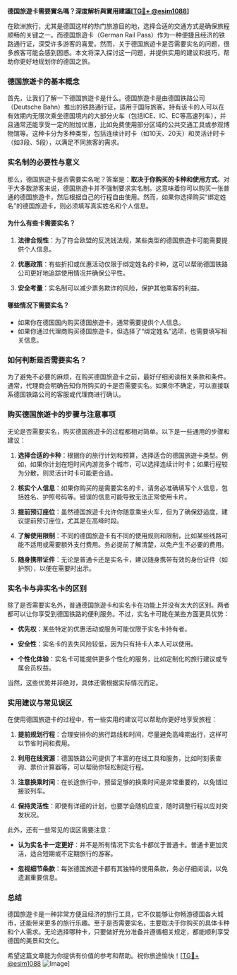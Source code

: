 **德国旅遊卡需要實名嗎？深度解析與實用建議[[TG💪+ @esim1088](https://t.me/s/esim1088)]**

在欧洲旅行，尤其是德国这样的热门旅游目的地，选择合适的交通方式是确保旅程顺畅的关键之一。而德国旅遊卡（German Rail Pass）作为一种便捷且经济的铁路通行证，深受许多游客的喜爱。然而，关于德国旅遊卡是否需要实名的问题，很多旅客可能会感到困惑。本文将深入探讨这一问题，并提供实用的建议和技巧，帮助你更好地规划你的德国之旅。

### 德国旅遊卡的基本概念

首先，让我们了解一下德国旅遊卡是什么。德国旅遊卡是由德国铁路公司（Deutsche Bahn）推出的铁路通行证，适用于国际旅客。持有该卡的人可以在有效期内无限次乘坐德国境内的大部分火车（包括ICE、IC、EC等高速列车），并且通常还能享受一定的附加优惠，比如免费使用部分区域的公共交通工具或参观博物馆等。这种卡分为多种类型，包括连续计时卡（如10天、20天）和灵活计时卡（如3段、5段），以满足不同旅客的需求。

### 实名制的必要性与意义

那么，德国旅遊卡是否需要实名呢？答案是：**取决于你购买的卡种和使用方式**。对于大多数游客来说，德国旅遊卡并不强制要求实名制。这意味着你可以购买一张普通的德国旅遊卡，然后根据自己的行程自由使用。然而，如果你选择购买“绑定姓名”的德国旅遊卡，则必须填写真实姓名和个人信息。

#### 为什么有些卡需要实名？

1. **法律合规性**：为了符合欧盟的反洗钱法规，某些类型的德国旅遊卡可能需要提供个人信息。
   
2. **优惠政策**：有些折扣或优惠活动仅限于绑定姓名的卡种，这可以帮助德国铁路公司更好地追踪使用情况并确保公平性。

3. **安全考量**：实名制可以减少票务欺诈的风险，保护其他乘客的利益。

#### 哪些情况下需要实名？

- 如果你在德国国内购买德国旅遊卡，通常需要提供个人信息。
- 如果你通过代理商购买德国旅遊卡，但选择了“绑定姓名”选项，也需要填写相关信息。

### 如何判断是否需要实名？

为了避免不必要的麻烦，在购买德国旅遊卡之前，最好仔细阅读相关条款和条件。通常，代理商会明确告知你所购买的卡是否需要实名。如果你不确定，可以直接联系德国铁路公司的客服或代理商进行确认。

### 购买德国旅遊卡的步骤与注意事项

无论是否需要实名，购买德国旅遊卡的过程都相对简单。以下是一些通用的步骤和建议：

1. **选择合适的卡种**：根据你的旅行计划和预算，选择适合的德国旅遊卡类型。例如，如果你计划在短时间内游览多个城市，可以选择连续计时卡；如果行程较为分散，则灵活计时卡可能更合适。

2. **核实个人信息**：如果你购买的是需要实名的卡，请务必准确填写个人信息，包括姓名、护照号码等。错误的信息可能导致无法正常使用卡片。

3. **提前预订座位**：虽然德国旅遊卡允许你随意乘坐火车，但为了确保舒适度，建议提前预订座位，尤其是在高峰时段。

4. **了解使用限制**：不同的德国旅遊卡有不同的使用规则和限制，比如某些线路可能不适用或需要额外支付费用。务必提前了解清楚，以免产生不必要的费用。

5. **随身携带证件**：无论是普通卡还是实名卡，建议随身携带有效的身份证件（如护照），以便在需要时出示。

### 实名卡与非实名卡的区别

除了是否需要实名外，普通德国旅遊卡和实名卡在功能上并没有太大的区别。两者都可以让你享受到德国铁路的便利服务。不过，实名卡可能在某些方面更具优势：

- **优先权**：某些特定的优惠活动或服务可能仅限于实名卡持有者。
  
- **安全性**：实名卡的丢失风险较低，因为只有持卡人本人可以使用。

- **个性化体验**：实名卡可能提供更多个性化的服务，比如定制化的旅行建议或专属会员权益。

当然，这些优势并非绝对，具体还需根据实际情况而定。

### 实用建议与常见误区

在使用德国旅遊卡的过程中，有一些实用的建议可以帮助你更好地享受旅程：

1. **提前规划行程**：合理安排你的旅行路线和时间，尽量避免高峰期出行，这样可以节省时间和费用。

2. **利用在线资源**：德国铁路公司提供了丰富的在线工具和服务，比如时刻表查询、票价计算器等，可以帮助你轻松制定行程。

3. **注意换乘时间**：在长途旅行中，预留足够的换乘时间是非常重要的，以免错过接驳列车。

4. **保持灵活性**：即使有详细的计划，也要学会随机应变，随时调整行程以应对突发状况。

此外，还有一些常见的误区需要注意：

- **认为实名卡一定更好**：并不是所有情况下实名卡都优于普通卡。普通卡更加灵活，适合短期或不定期旅行的游客。

- **忽视细节条款**：每张德国旅遊卡都有其独特的使用条款，务必仔细阅读，以免遗漏重要信息。

### 总结

德国旅遊卡是一种非常方便且经济的旅行工具，它不仅能够让你畅游德国各大城市，还能带来更多的旅行乐趣。至于是否需要实名，主要取决于你购买的具体卡种和个人需求。无论选择哪种卡，只要做好充分准备并遵循相关规定，都能顺利享受德国的美景和文化。

希望这篇文章能为你提供有价值的参考和帮助。祝你旅途愉快！[[TG💪+ @esim1088](https://t.me/s/esim1088) ![Image](https://i.postimg.cc/4NQfJmqS/Snipaste-2025-05-13-00-14-12.png)]